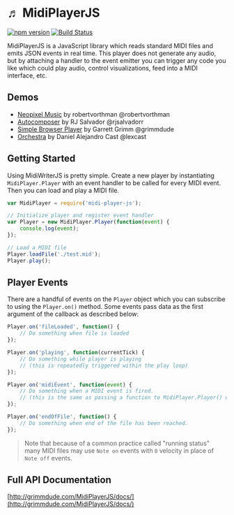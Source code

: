 # &#9836; MidiPlayerJS
[![npm version](https://badge.fury.io/js/midi-player-js.svg)](https://badge.fury.io/js/midi-player-js)
[![Build Status](https://travis-ci.org/grimmdude/MidiPlayerJS.svg?branch=master)](https://travis-ci.org/grimmdude/MidiPlayerJS)

MidiPlayerJS is a JavaScript library which reads standard MIDI files and emits JSON events in real time.  This player does not generate any audio, but by attaching a handler to the event emitter you can trigger any code you like which could play audio, control visualizations, feed into a MIDI interface, etc.

## Demos
* [Neopixel Music](https://github.com/robertvorthman/neopixel-music) by robertvorthman @robertvorthman
* [Autocomposer](http://www.rj-salvador.com/apps/autocomposer/) by RJ Salvador @rjsalvadorr
* [Simple Browser Player](http://grimmdude.com/MidiPlayerJS/) by Garrett Grimm @grimmdude
* [Orchestra](https://lexcast.github.io/orchestra/) by Daniel Alejandro Cast @lexcast

## Getting Started
Using MidiWriterJS is pretty simple.  Create a new player by instantiating `MidiPlayer.Player` with an event handler to be called for every MIDI event.  Then you can load and play a MIDI file.

```js
var MidiPlayer = require('midi-player-js');

// Initialize player and register event handler
var Player = new MidiPlayer.Player(function(event) {
	console.log(event);
});

// Load a MIDI file
Player.loadFile('./test.mid');
Player.play();
```
## Player Events
There are a handful of events on the `Player` object which you can subscribe to using the `Player.on()` method.  Some events pass data as the first argument of the callback as described below:

```js
Player.on('fileLoaded', function() {
    // Do something when file is loaded
});

Player.on('playing', function(currentTick) {
    // Do something while player is playing
    // (this is repeatedly triggered within the play loop)
});

Player.on('midiEvent', function(event) {
    // Do something when a MIDI event is fired.
    // (this is the same as passing a function to MidiPlayer.Player() when instantiating.
});

Player.on('endOfFile', function() {
    // Do something when end of the file has been reached.
});
```

>Note that because of a common practice called "running status" many MIDI files may use `Note on` events with `0` velocity in place of `Note off` events.

## Full API Documentation
[http://grimmdude.com/MidiPlayerJS/docs/](http://grimmdude.com/MidiPlayerJS/docs/)

